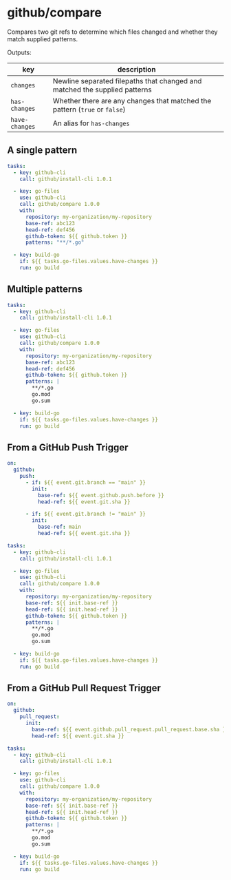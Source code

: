 # github/compare

Compares two git refs to determine which files changed and whether they match supplied patterns.

Outputs:

| key | description |
|----|----|
| `changes` | Newline separated filepaths that changed and matched the supplied patterns |
| `has-changes` | Whether there are any changes that matched the pattern (`true` or `false`) |
| `have-changes` | An alias for `has-changes` |

## A single pattern

```yaml
tasks:
  - key: github-cli
    call: github/install-cli 1.0.1

  - key: go-files
    use: github-cli
    call: github/compare 1.0.0
    with:
      repository: my-organization/my-repository
      base-ref: abc123
      head-ref: def456
      github-token: ${{ github.token }}
      patterns: "**/*.go"

  - key: build-go
    if: ${{ tasks.go-files.values.have-changes }}
    run: go build
```

## Multiple patterns

```yaml
tasks:
  - key: github-cli
    call: github/install-cli 1.0.1

  - key: go-files
    use: github-cli
    call: github/compare 1.0.0
    with:
      repository: my-organization/my-repository
      base-ref: abc123
      head-ref: def456
      github-token: ${{ github.token }}
      patterns: |
        **/*.go
        go.mod
        go.sum

  - key: build-go
    if: ${{ tasks.go-files.values.have-changes }}
    run: go build
```

## From a GitHub Push Trigger

```yaml
on:
  github:
    push:
      - if: ${{ event.git.branch == "main" }}
        init:
          base-ref: ${{ event.github.push.before }}
          head-ref: ${{ event.git.sha }}

      - if: ${{ event.git.branch != "main" }}
        init:
          base-ref: main
          head-ref: ${{ event.git.sha }}

tasks:
  - key: github-cli
    call: github/install-cli 1.0.1

  - key: go-files
    use: github-cli
    call: github/compare 1.0.0
    with:
      repository: my-organization/my-repository
      base-ref: ${{ init.base-ref }}
      head-ref: ${{ init.head-ref }}
      github-token: ${{ github.token }}
      patterns: |
        **/*.go
        go.mod
        go.sum

  - key: build-go
    if: ${{ tasks.go-files.values.have-changes }}
    run: go build
```

## From a GitHub Pull Request Trigger

```yaml
on:
  github:
    pull_request:
      init:
        base-ref: ${{ event.github.pull_request.pull_request.base.sha }}
        head-ref: ${{ event.git.sha }}

tasks:
  - key: github-cli
    call: github/install-cli 1.0.1

  - key: go-files
    use: github-cli
    call: github/compare 1.0.0
    with:
      repository: my-organization/my-repository
      base-ref: ${{ init.base-ref }}
      head-ref: ${{ init.head-ref }}
      github-token: ${{ github.token }}
      patterns: |
        **/*.go
        go.mod
        go.sum

  - key: build-go
    if: ${{ tasks.go-files.values.have-changes }}
    run: go build
```
